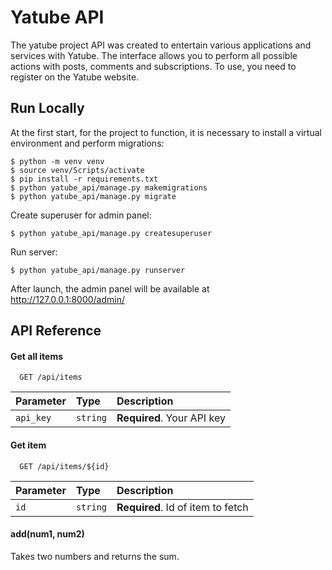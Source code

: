 
# Yatube API

The yatube project API was created to entertain various applications and services with Yatube. The interface allows you to perform all possible actions with posts, comments and subscriptions. To use, you need to register on the Yatube website.
## Run Locally

At the first start, for the project to function, it is necessary to install a virtual environment and perform migrations:

    $ python -m venv venv
    $ source venv/Scripts/activate
    $ pip install -r requirements.txt
    $ python yatube_api/manage.py makemigrations
    $ python yatube_api/manage.py migrate

Create superuser for admin panel:

    $ python yatube_api/manage.py createsuperuser

Run server:

    $ python yatube_api/manage.py runserver
    

After launch, the admin panel will be available at http://127.0.0.1:8000/admin/
## API Reference

#### Get all items

```http
  GET /api/items
```

| Parameter | Type     | Description                |
| :-------- | :------- | :------------------------- |
| `api_key` | `string` | **Required**. Your API key |

#### Get item

```http
  GET /api/items/${id}
```

| Parameter | Type     | Description                       |
| :-------- | :------- | :-------------------------------- |
| `id`      | `string` | **Required**. Id of item to fetch |

#### add(num1, num2)

Takes two numbers and returns the sum.

